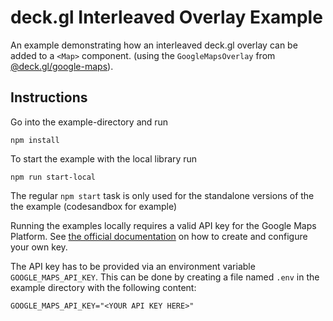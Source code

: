 # deck.gl Interleaved Overlay Example

An example demonstrating how an interleaved deck.gl overlay can be added
to a `<Map>` component. (using the `GoogleMapsOverlay` from [@deck.gl/google-maps][]).

[@deck.gl/google-maps]: https://deck.gl/docs/api-reference/google-maps/overview

## Instructions

Go into the example-directory and run

```shell
npm install
```

To start the example with the local library run

```shell
npm run start-local
```

The regular `npm start` task is only used for the standalone versions of the the example (codesandbox for example)

Running the examples locally requires a valid API key for the Google Maps Platform.
See [the official documentation][get-api-key] on how to create and configure your own key.

The API key has to be provided via an environment variable `GOOGLE_MAPS_API_KEY`. This can be done by creating a
file named `.env` in the example directory with the following content:

```shell title=".env"
GOOGLE_MAPS_API_KEY="<YOUR API KEY HERE>"
```

[get-api-key]: https://developers.google.com/maps/documentation/javascript/get-api-key
